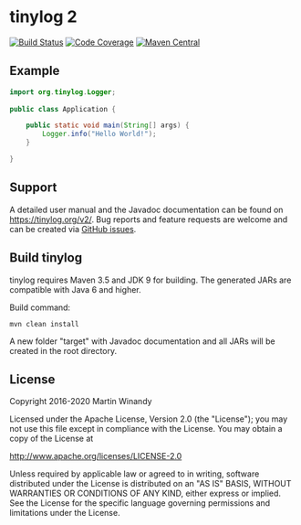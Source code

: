 tinylog 2
=========
[![Build Status](https://travis-ci.org/pmwmedia/tinylog.svg?branch=v2.2)](https://travis-ci.org/pmwmedia/tinylog)
[![Code Coverage](https://codecov.io/gh/pmwmedia/tinylog/branch/v2.2/graph/badge.svg)](https://codecov.io/gh/pmwmedia/tinylog/branch/v2.2)
[![Maven Central](https://maven-badges.herokuapp.com/maven-central/org.tinylog/tinylog-impl/badge.svg)](https://search.maven.org/search?q=g:org.tinylog)

Example
-------

```java
import org.tinylog.Logger;
    
public class Application {

    public static void main(String[] args) {
        Logger.info("Hello World!");
    }

}
```

Support
-------

A detailed user manual and the Javadoc documentation can be found on https://tinylog.org/v2/. Bug reports and feature requests are welcome and can be created via [GitHub issues](https://github.com/pmwmedia/tinylog/issues).

Build tinylog
-------------

tinylog requires Maven 3.5 and JDK 9 for building. The generated JARs are compatible with Java 6 and higher.

Build command:

	mvn clean install

A new folder "target" with Javadoc documentation and all JARs will be created in the root directory.

License
-------

Copyright 2016-2020 Martin Winandy

Licensed under the Apache License, Version 2.0 (the "License"); you may not use this file except in compliance with the License. You may obtain a copy of the License at

http://www.apache.org/licenses/LICENSE-2.0

Unless required by applicable law or agreed to in writing, software distributed under the License is distributed on an "AS IS" BASIS, WITHOUT WARRANTIES OR CONDITIONS OF ANY KIND, either express or implied. See the License for the specific language governing permissions and limitations under the License.
